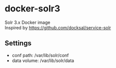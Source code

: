 # docker-solr3
Solr 3.x Docker image  
Inspired by https://github.com/docksal/service-solr

## Settings

* conf path: /var/lib/solr/conf
* data volume: /var/lib/solr/data

